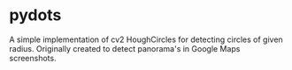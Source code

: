 # pydots
A simple implementation of cv2 HoughCircles for detecting circles of given radius. Originally created to detect panorama's in Google Maps screenshots.
